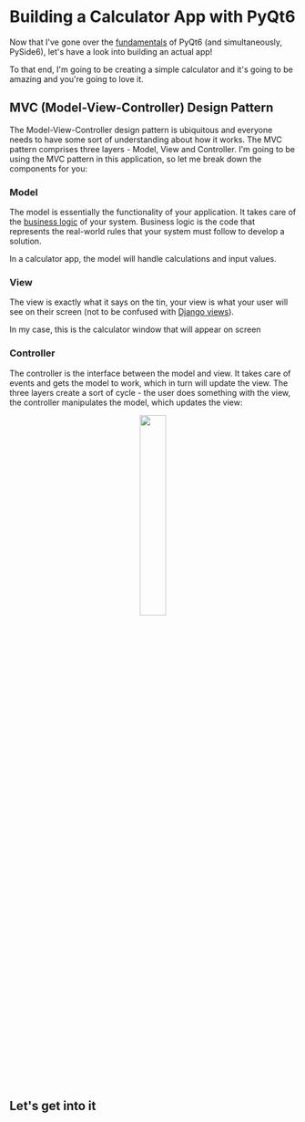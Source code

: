 # Building a Calculator App with PyQt6

Now that I've gone over the [fundamentals](../README.md) of PyQt6 (and simultaneously, PySide6), let's have a look into building an actual app!

To that end, I'm going to be creating a simple calculator and it's going to be amazing and you're going to love it.

## MVC (Model-View-Controller) Design Pattern

The Model-View-Controller design pattern is ubiquitous and everyone needs to have some sort of understanding about how it works. The MVC pattern comprises three layers - Model, View and Controller. I'm going to be using the MVC pattern in this application, so let me break down the components for you:

### Model

The model is essentially the functionality of your application. It takes care of the [business logic](https://en.wikipedia.org/wiki/Business_logic) of your system. Business logic is the code that represents the real-world rules that your system must follow to develop a solution.

In a calculator app, the model will handle calculations and input values.

### View

The view is exactly what it says on the tin, your view is what your user will see on their screen (not to be confused with [Django views](https://github.com/willspencer171/python_roadmap/tree/master/Frameworks/Synchronous/Django#lets-talk-about-views)).

In my case, this is the calculator window that will appear on screen

### Controller

The controller is the interface between the model and view. It takes care of events and gets the model to work, which in turn will update the view. The three layers create a sort of cycle - the user does something with the view, the controller manipulates the model, which updates the view:

<p align="center">
    <img src="https://upload.wikimedia.org/wikipedia/commons/a/a0/MVC-Process.svg" width=30%>
</p>

## Let's get into it
